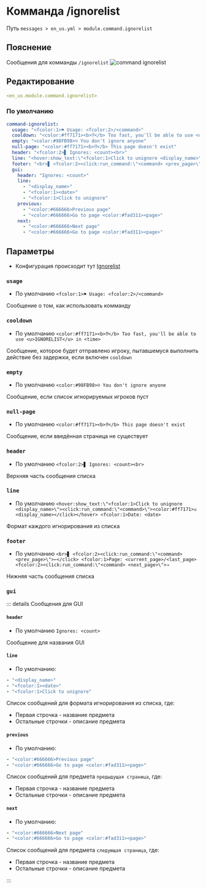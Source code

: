 # Комманда /ignorelist
Путь `messages > en_us.yml > module.command.ignorelist`

## Пояснение
Сообщения для комманды `/ignorelist`
![command ignorelist](/commandignorelist.png)

## Редактирование
```yaml
<en_us.module.command.ignorelist>
```

### По умолчанию
```yaml
command-ignorelist:
  usage: "<fcolor:1>⚑ Usage: <fcolor:2>/<command>"
  cooldown: "<color:#ff7171><b>⁉</b> Too fast, you'll be able to use <u>IGNORELIST</u> in <time>"
  empty: "<color:#98FB98>☺ You don't ignore anyone"
  null-page: "<color:#ff7171><b>⁉</b> This page doesn't exist"
  header: "<fcolor:2>▋ Ignores: <count><br>"
  line: "<hover:show_text:\"<fcolor:1>Click to unignore <display_name>\"><click:run_command:\"<command>\"><color:#ff7171>☒ <display_name></click></hover> <fcolor:1>Date: <date>"
  footer: "<br>▋ <fcolor:2><click:run_command:\"<command> <prev_page>\">←</click> <fcolor:1>Page: <current_page>/<last_page> <fcolor:2><click:run_command:\"<command> <next_page>\">→"
  gui:
    header: "Ignores: <count>"
    line:
      - "<display_name>"
      - "<fcolor:1><date>"
      - "<fcolor:1>Click to unignore"
    previous:
      - "<color:#666666>Previous page"
      - "<color:#666666>Go to page <color:#fad311><page>"
    next:
      - "<color:#666666>Next page"
      - "<color:#666666>Go to page <color:#fad311><page>"
```

## Параметры

- Конфигурация происходит тут [Ignorelist](/ru/config/module/command/command-ignorelist/)

### `usage`
- По умолчанию `<fcolor:1>⚑ Usage: <fcolor:2>/<command>`

Сообщение о том, как использовать комманду

### `cooldown`
- По умолчанию `<color:#ff7171><b>⁉</b> Too fast, you'll be able to use <u>IGNORELIST</u> in <time>`

Сообщение, которое будет отправлено игроку, пытавшемуся выполнить действие без задержки, если включен `cooldown`

### `empty`
- По умолчанию `<color:#98FB98>☺ You don't ignore anyone`

Сообщение, если список игнорируемых игроков пуст

### `null-page`
- По умолчанию `<color:#ff7171><b>⁉</b> This page doesn't exist`

Сообщение, если введённая страница не существует

### `header`
- По умолчанию `<fcolor:2>▋ Ignores: <count><br>`

Верхняя часть сообщения списка

### `line`
- По умолчанию `<hover:show_text:\"<fcolor:1>Click to unignore <display_name>\"><click:run_command:\"<command>\"><color:#ff7171>☒ <display_name></click></hover> <fcolor:1>Date: <date>`

Формат каждого игнорирования из списка

### `footer`
- По умолчанию `<br>▋ <fcolor:2><click:run_command:\"<command> <prev_page>\">←</click> <fcolor:1>Page: <current_page>/<last_page> <fcolor:2><click:run_command:\"<command> <next_page>\">→`

Нижняя часть сообщения списка

### `gui`

::: details Сообщения для GUI
#### `header`
- По умолчанию `Ignores: <count>`

Сообщение для названия GUI

#### `line`
- По умолчанию:
```yaml
- "<display_name>"
- "<fcolor:1><date>"
- "<fcolor:1>Click to unignore"
```
Список сообщений для формата игнорирования из списка, где:
- Первая строчка - название предмета
- Остальные строчки - описание предмета

#### `previous`
- По умолчанию:
```yaml
- "<color:#666666>Previous page"
- "<color:#666666>Go to page <color:#fad311><page>"
```

Список сообщений для предмета `предыдущая страница`, где:
- Первая строчка - название предмета
- Остальные строчки - описание предмета

#### `next`
- По умолчанию:
```yaml
- "<color:#666666>Next page"
- "<color:#666666>Go to page <color:#fad311><page>"
```

Список сообщений для предмета `следующая страница`, где:
- Первая строчка - название предмета
- Остальные строчки - описание предмета

:::

